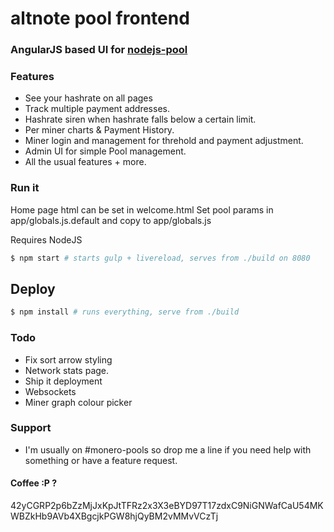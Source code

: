 # altnote pool frontend

### AngularJS based UI for [nodejs-pool](https://github.com/Snipa22/nodejs-pool)

### Features
- See your hashrate on all pages
- Track multiple payment addresses.
- Hashrate siren when hashrate falls below a certain limit.
- Per miner charts & Payment History.
- Miner login and management for threhold and payment adjustment.
- Admin UI for simple Pool management.
- All the usual features + more.

### Run it

Home page html can be set in welcome.html
Set pool params in app/globals.js.default and copy to app/globals.js

Requires NodeJS

```sh
$ npm start # starts gulp + livereload, serves from ./build on 8080
```

## Deploy
```sh
$ npm install # runs everything, serve from ./build
```

### Todo

* Fix sort arrow styling
* Network stats page.
* Ship it deployment
* Websockets
* Miner graph colour picker

### Support
* I'm usually on #monero-pools so drop me a line if you need help with something or have a feature request.

#### Coffee :P ?
42yCGRP2p6bZzMjJxKpJtTFRz2x3X3eBYD97T17zdxC9NiGNWafCaU54MKWBZkHb9AVb4XBgcjkPGW8hjQyBM2vMMvVCzTj
